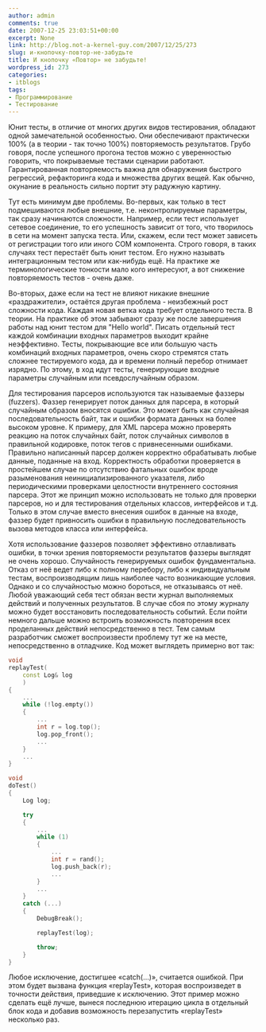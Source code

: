 ```yaml
---
author: admin
comments: true
date: 2007-12-25 23:03:51+00:00
excerpt: None
link: http://blog.not-a-kernel-guy.com/2007/12/25/273
slug: и-кнопочку-повтор-не-забудьте
title: И кнопочку «Повтор» не забудьте!
wordpress_id: 273
categories:
- itblogs
tags:
- Программирование
- Тестирование
---
```


Юнит тесты, в отличие от многих других видов тестирования, обладают одной замечательной особенностью. Они обеспечивают практически 100% (a в теории - так точно 100%) повторяемость результатов. Грубо говоря, после успешного прогона тестов можно с уверенностью говорить, что покрываемые тестами сценарии работают. Гарантированная повторяемость важна для обнаружения быстрого регрессий, рефакторинга кода и множества других вещей. Как обычно, окунание в реальность сильно портит эту радужную картину.

Тут есть минимум две проблемы. Во-первых, как только в тест подмешиваются любые внешние, т.е. неконтролируемые параметры, так сразу начинаются сложности. Например, если тест использует сетевое соединение, то его успешность зависит от того, что творилось в сети на момент запуска теста. Или, скажем, если тест может зависеть от регистрации того или иного COM компонента. Строго говоря, в таких случаях тест перестаёт быть юнит тестом. Его нужно называть интеграционным тестом или как-нибудь ещё. На практике же терминологические тонкости мало кого интересуют, а вот снижение повторяемость тестов - очень даже.

Во-вторых, даже если на тест не влияют никакие внешние «раздражители», остаётся другая проблема - неизбежный рост сложности кода. Каждая новая ветка кода требует отдельного теста. В теории. На практике об этом забывают сразу же после завершения работы над юнит тестом для "Hello world". Писать отдельный тест каждой комбинации входных параметров выходит крайне неэффективно. Тесты, покрывающие все или большую часть комбинаций входных параметров, очень скоро стремятся стать сложнее тестируемого кода, да и времени полный перебор отнимает изрядно. По этому, в ход идут тесты, генерирующие входные параметры случайным или псевдослучайным образом.

Для тестирования парсеров используются так называемые фаззеры (fuzzers). Фаззер генерирует поток данных для парсера, в который случайным образом вносятся ошибки. Это может быть как случайная последовательность байт, так и ошибки формата данных на более высоком уровне. К примеру, для XML парсера можно проверять реакцию на поток случайных байт, поток случайных символов в правильной кодировке, поток тегов с привнесенными ошибками. Правильно написанный парсер должен корректно обрабатывать любые данные, поданные на вход. Корректность обработки проверяется в простейшем случае по отсутствию фатальных ошибок вроде разыменования неинициализированного указателя, либо периодическими проверками целостности внутреннего состояния парсера. Этот же принцип можно использовать не только для проверки парсеров, но и для тестирования отдельных классов, интерфейсов и т.д. Только в этом случае вместо внесения ошибок в данные на входе, фаззер будет привносить ошибки в правильную последовательность вызова методов класса или интерфейса.

Хотя использование фаззеров позволяет эффективно отлавливать ошибки, в точки зрения повторяемости результатов фаззеры выглядят не очень хорошо. Случайность генерируемых ошибок фундаментальна. Отказ от неё ведет либо к полному перебору, либо к индивидуальным тестам, воспроизводящим лишь наиболее часто возникающие условия. Однако и со случайностью можно бороться, не отказываясь от неё. Любой уважающий себя тест обязан вести журнал выполняемых действий и полученных результатов. В случае сбоя по этому журналу можно будет восстановить последовательность событий. Если пойти немного дальше можно встроить возможность повторения всех проделанных действий непосредственно в тест. Тем самым разработчик сможет воспроизвести проблему тут же на месте, непосредственно в отладчике. Код может выглядеть примерно вот так:

```cpp
void
replayTest(
    const Log& log
    )
{
    ...
    while (!log.empty())
    {
        ...
        int r = log.top();
        log.pop_front();
        ...
    }
    ...
}

void
doTest()
{
    Log log;

    try
    {
        ...
        while (1)
        {
            ...
            int r = rand();
            log.push_back(r);
            ...
        }
        ...
    }
    catch (...)
    {
        DebugBreak();

        replayTest(log);

        throw;
    }
}
```

Любое исключение, достигшее «catch(…)», считается ошибкой. При этом будет вызвана функция «replayTest», которая воспроизведет в точности действия, приведшие к исключению. Этот пример можно сделать ещё лучше, вынеся последнюю итерацию цикла в отдельный блок кода и добавив возможность перезапустить «replayTest» несколько раз.
